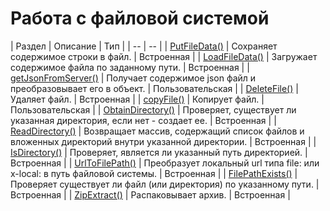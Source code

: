 # Работа с файловой системой

| Раздел | Описание | Тип |
| -- | -- |
| [PutFileData()](chapter4-5-6-1.md) | Сохраняет содержимое строки в файл. | Встроенная |
| [LoadFileData()](chapter4-5-6-2.md) | Загружает содержимое файла по заданному пути. | Встроенная |
| [getJsonFromServer()](chapter4-5-6-3.md) | Получает содержимое json файл и преобразовывает его в объект. | Пользовательская |
| [DeleteFile()](chapter4-5-6-4.md) | Удаляет файл. | Встроенная |
| [copyFile()](chapter4-5-6-5.md) | Копирует файл. | Пользовательская |
| [ObtainDirectory()](chapter4-5-6-6.md) | Проверяет, существует ли указанная директория, если нет - создает ее. | Встроенная |
| [ReadDirectory()](chapter4-5-6-7.md) | Возвращает массив, содержащий список файлов и вложенных директорий внутри указанной директории. | Встроенная |
| [IsDirectory()](chapter4-5-6-8.md) | Проверяет, является ли указанный путь директорией. | Встроенная |
| [UrlToFilePath()](chapter4-5-6-9.md) | Преобразует локальный url типа file: или x-local: в путь файловой системы. | Встроенная |
| [FilePathExists()](chapter4-5-6-10.md) | Проверяет существует ли файл (или директория) по указанному пути. | Встроенная |
| [ZipExtract()](chapter4-5-6-11.md) | Распаковывает архив. | Встроенная |

